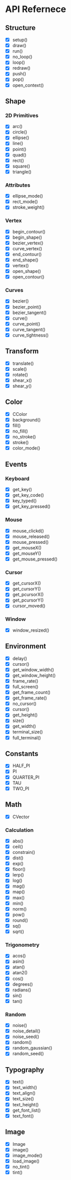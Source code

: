 # API Refernece

## Structure

- [x] setup()
- [x] draw()
- [x] run()
- [x] no_loop()
- [x] loop()
- [x] redraw()
- [x] push()
- [x] pop()
- [x] open_context()

## Shape

### 2D Primitives

- [x] arc()
- [x] circle()
- [x] ellipse()
- [x] line()
- [x] point()
- [x] quad()
- [x] rect()
- [x] square()
- [x] triangle()

### Attributes

- [x] ellipse_mode()
- [x] rect_mode()
- [x] stroke_weight()

### Vertex

- [x] begin_contour()
- [x] begin_shape()
- [x] bezier_vertex()
- [x] curve_vertex()
- [x] end_contour()
- [x] end_shape()
- [x] vertex()
- [x] open_shape()
- [x] open_contour()

### Curves

- [x] bezier()
- [x] bezier_point()
- [x] bezier_tangent()
- [x] curve()
- [x] curve_point()
- [x] curve_tangent()
- [x] curve_tightness()

## Transform

- [x] translate()
- [x] scale()
- [x] rotate()
- [x] shear_x()
- [x] shear_y()
  
## Color

- [x] CColor
- [x] background()
- [x] fill()
- [x] no_fill()
- [x] no_stroke()
- [x] stroke()
- [x] color_mode()
  
## Events

### Keyboard

- [x] get_key()
- [x] get_key_code()
- [x] key_typed()
- [x] get_key_pressed()
  
### Mouse

- [x] mouse_clickd()
- [x] mouse_released()
- [x] mouse_pressed()
- [x] get_mouseX()
- [x] get_mouseY()
- [x] get_mouse_pressed()
  
### Cursor

- [x] get_cursorX()
- [x] get_cursorY()
- [x] get_pcursorX()
- [x] get_pcursorY()
- [x] cursor_moved()

### Window

- [x] window_resized()

## Environment

- [x] delay()
- [x] cursor()
- [x] get_window_width()
- [x] get_window_height()
- [x] frame_rate()
- [x] full_screen()
- [x] get_frame_count()
- [x] get_frame_rate()
- [x] no_cursor()
- [x] cursor()
- [x] get_height()
- [x] size()
- [x] get_width()
- [x] terminal_size()
- [x] full_terminal()

## Constants

- [x] HALF_PI
- [x] PI
- [x] QUARTER_PI
- [x] TAU
- [x] TWO_PI

## Math

- [x] CVector

### Calculation

- [x] abs()
- [x] ceil()
- [x] constrain()
- [x] dist()
- [x] exp()
- [x] floor()
- [x] lerp()
- [x] log()
- [x] mag()
- [x] map()
- [x] max()
- [x] min()
- [x] norm()
- [x] pow()
- [x] round()
- [x] sq()
- [x] sqrt()

### Trigonometry

- [x] acos()
- [x] asin()
- [x] atan()
- [x] atan2()
- [x] cos()
- [x] degrees()
- [x] radians()
- [x] sin()
- [x] tan()

### Random

- [x] noise()
- [x] noise_detail()
- [x] noise_seed()
- [x] random()
- [x] random_gaussian()
- [x] random_seed()

## Typography

- [x] text()
- [x] text_width()
- [x] text_align()
- [x] text_size()
- [x] text_height()
- [x] get_font_list()
- [x] text_font()

## Image
  
- [x] Image
- [x] image()
- [x] image_mode()
- [x] load_image()
- [x] no_tint()
- [x] tint()

